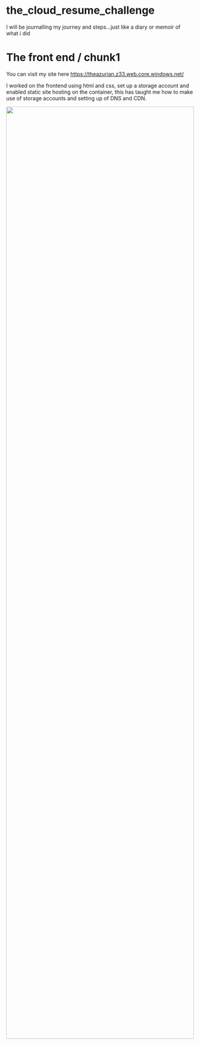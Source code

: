 # the_cloud_resume_challenge

I will be journalling my journey and steps...just like a diary or memoir of what i did
<br>
# The front end / chunk1

You can visit my site here https://theazurian.z33.web.core.windows.net/

I worked on the frontend using html and css, set up a storage account and enabled static site hosting on the container, this has taught me how to make use of storage accounts and setting up of DNS and CDN. 

<img src=https://user-images.githubusercontent.com/73601265/222102223-0ba6b50b-eea5-4115-b489-716c9aadc484.png width=100% height=80%>


